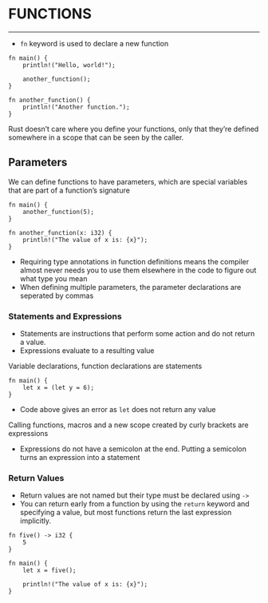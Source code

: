 # FUNCTIONS
---
- `fn` keyword is used to declare a new function
```
fn main() {
    println!("Hello, world!");

    another_function();
}

fn another_function() {
    println!("Another function.");
}
```

Rust doesn’t care where you define your functions, only that they’re defined somewhere in a scope that can be seen by the caller.

## Parameters
We can define functions to have parameters, which are special variables that are part of a function’s signature
```
fn main() {
    another_function(5);
}

fn another_function(x: i32) {
    println!("The value of x is: {x}");
}
```

- Requiring type annotations in function definitions means the compiler almost never needs you to use them elsewhere in the code to figure out what type you mean
- When defining multiple parameters, the parameter declarations are seperated by commas

### Statements and Expressions
- Statements are instructions that perform some action and do not return a value.
- Expressions evaluate to a resulting value

Variable declarations, function declarations are statements
```
fn main() {
    let x = (let y = 6);
}
```
- Code above gives an error as `let` does not return any value

Calling functions, macros and a new scope created by curly brackets are expressions
- Expressions do not have a semicolon at the end. Putting a semicolon turns an expression into a statement

### Return Values
- Return values are not named but their type must be declared using `->` 
- You can return early from a function by using the `return` keyword and specifying a value, but most functions return the last expression implicitly.
```
fn five() -> i32 {
    5
}

fn main() {
    let x = five();

    println!("The value of x is: {x}");
}
```
